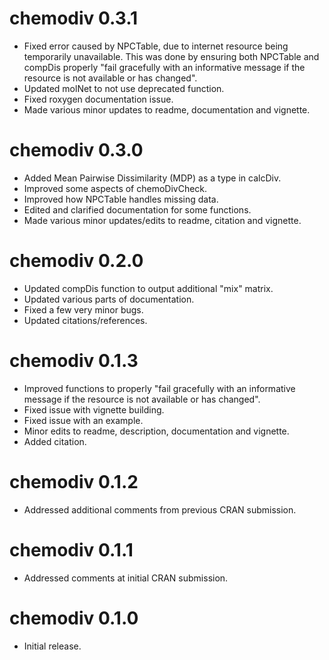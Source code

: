 # chemodiv 0.3.1

* Fixed error caused by NPCTable, due to internet resource being
temporarily unavailable. This was done by ensuring both NPCTable and compDis 
properly "fail gracefully with an informative message if the resource 
is not available or has changed".
* Updated molNet to not use deprecated function.
* Fixed roxygen documentation issue.
* Made various minor updates to readme, documentation and vignette. 

# chemodiv 0.3.0

* Added Mean Pairwise Dissimilarity (MDP) as a type in calcDiv.
* Improved some aspects of chemoDivCheck.
* Improved how NPCTable handles missing data.
* Edited and clarified documentation for some functions.
* Made various minor updates/edits to readme, citation and vignette. 

# chemodiv 0.2.0

* Updated compDis function to output additional "mix" matrix.
* Updated various parts of documentation.
* Fixed a few very minor bugs.
* Updated citations/references.

# chemodiv 0.1.3

* Improved functions to properly "fail gracefully with an informative message 
if the resource is not available or has changed". 
* Fixed issue with vignette building.
* Fixed issue with an example.
* Minor edits to readme, description, documentation and vignette.
* Added citation.

# chemodiv 0.1.2

* Addressed additional comments from previous CRAN submission.

# chemodiv 0.1.1

* Addressed comments at initial CRAN submission.

# chemodiv 0.1.0

* Initial release.

